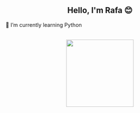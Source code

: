 <h2 align="center">Hello, I'm Rafa 😊</h2>

<div>
  <p>🌱 I’m currently learning Python</p>
</div>

<div align="center"><br>
  <img height="180em" src="https://github-readme-stats.vercel.app/api/top-langs/?username=rafael-ferper&langs_count=7&theme=dark&layout=compact"/>
</div>
